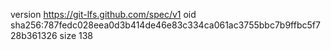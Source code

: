 version https://git-lfs.github.com/spec/v1
oid sha256:787fedc028eea0d3b414de46e83c334ca061ac3755bbc7b9ffbc5f728b361326
size 138
